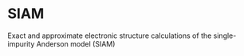 # SIAM
Exact and approximate electronic structure calculations of the single-impurity Anderson model (SIAM)
